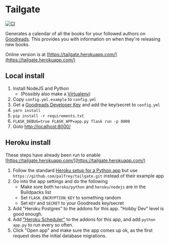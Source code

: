 Tailgate
========
[![CI](https://github.com/palfrey/tailgate/actions/workflows/ci.yml/badge.svg)](https://github.com/palfrey/tailgate/actions/workflows/ci.yml)

Generates a calendar of all the books for your followed authors on [Goodreads](https://www.goodreads.com). 
This provides you with information on when they're releasing new books.

Online version is at [https://tailgate.herokuapp.com/](https://tailgate.herokuapp.com/)

Local install
-------------
1. Install NodeJS and Python
    * (Possibly also make a [Virtualenv](https://virtualenv.pypa.io/en/stable/userguide/#usage))
2. Copy `config.yml.example` to `config.yml`
3. Get a [Goodreads Developer Key](https://www.goodreads.com/api/keys) and add the key/secret to `config.yml`
4. `yarn install`
5. `pip install -r requirements.txt`
6. `FLASK_DEBUG=true FLASK_APP=app.py flask run -p 8000`
7. Goto [http://localhost:8000/](http://localhost:8000/)

Heroku install
--------------
These steps have already been run to enable [https://tailgate.herokuapp.com/](https://tailgate.herokuapp.com/)

1. Follow the standard [Heroku setup for a Python app](https://devcenter.heroku.com/articles/getting-started-with-python#introduction) but use `https://github.com/palfrey/tailgate.git` instead of their example app
2. Go into the app settings and do the following   
    * Make sure both `heroku/python` and `heroku/nodejs` are in the Buildpacks list
    * Set `FLASK_ENCRYPTION_KEY` to something random
    * Set `KEY` and `SECRET` to your Goodreads key/secret
3. Add "Heroku Postgres" to the addons for this app. "Hobby Dev" level is good enough.
4. Add ["Heroku Scheduler"](https://elements.heroku.com/addons/scheduler) to the addons for this app, and add `python app.py` to run every so often.
5. Click "Open app" and make sure the app comes up ok, as the first request does the initial database migrations.
